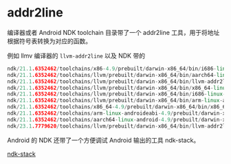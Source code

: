 # addr2line

编译器或者 Android NDK toolchain 目录带了一个 addr2line 工具，用于将地址根据符号表转换为对应的函数。

例如 llmv 编译器的 `llvm-addr2line` 以及 NDK 带的

```C++
ndk/21.1.6352462/toolchains/x86-4.9/prebuilt/darwin-x86_64/bin/i686-linux-android-addr2line
ndk/21.1.6352462/toolchains/llvm/prebuilt/darwin-x86_64/bin/aarch64-linux-android-addr2line
ndk/21.1.6352462/toolchains/llvm/prebuilt/darwin-x86_64/bin/llvm-addr2line
ndk/21.1.6352462/toolchains/llvm/prebuilt/darwin-x86_64/bin/x86_64-linux-android-addr2line
ndk/21.1.6352462/toolchains/llvm/prebuilt/darwin-x86_64/bin/i686-linux-android-addr2line
ndk/21.1.6352462/toolchains/llvm/prebuilt/darwin-x86_64/bin/arm-linux-androideabi-addr2line
ndk/21.1.6352462/toolchains/x86_64-4.9/prebuilt/darwin-x86_64/bin/x86_64-linux-android-addr2line
ndk/21.1.6352462/toolchains/arm-linux-androideabi-4.9/prebuilt/darwin-x86_64/bin/arm-linux-androideabi-addr2line
ndk/21.1.6352462/toolchains/aarch64-linux-android-4.9/prebuilt/darwin-x86_64/bin/aarch64-linux-android-addr2line
ndk/23.1.7779620/toolchains/llvm/prebuilt/darwin-x86_64/bin/llvm-addr2line
```

Android 的 NDK 还带了一个方便调试 Android 输出的工具 ndk-stack。

[ndk-stack](https://developer.android.com/ndk/guides/ndk-stack)